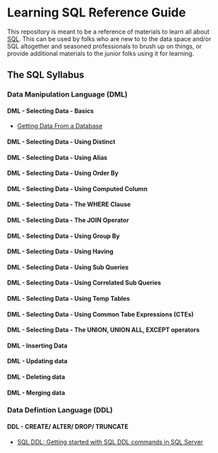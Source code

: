 # Learning SQL Reference Guide

This repository is meant to be a reference of materials to learn all about [SQL](https://en.wikipedia.org/wiki/SQL).  This can be used by folks who are new to to the data space and/or SQL altogether and seasoned professionals to brush up on things, or provide additional materials to the junior folks using it for learning. 

## The SQL Syllabus

### Data Manipulation Language (DML)

#### DML - Selecting Data - Basics

- [Getting Data From a Database](https://medium.com/swlh/searching-through-a-database-52eaaf64f89c)

#### DML - Selecting Data - Using Distinct

#### DML - Selecting Data - Using Alias

#### DML - Selecting Data - Using Order By

#### DML - Selecting Data - Using Computed Column

#### DML - Selecting Data - The WHERE Clause 

#### DML - Selecting Data - The JOIN Operator 

#### DML - Selecting Data - Using Group By

#### DML - Selecting Data - Using Having

#### DML - Selecting Data - Using Sub Queries

#### DML - Selecting Data - Using Correlated Sub Queries

#### DML - Selecting Data - Using Temp Tables

#### DML - Selecting Data - Using Common Tabe Expressions (CTEs)

#### DML - Selecting Data - The UNION, UNION ALL, EXCEPT operators

#### DML - Inserting Data

#### DML - Updating data

#### DML - Deleting data

#### DML - Merging data

### Data Defintion Language (DDL)

#### DDL - CREATE/ ALTER/ DROP/ TRUNCATE
- [SQL DDL: Getting started with SQL DDL commands in SQL Server](https://www.sqlshack.com/sql-ddl-getting-started-with-sql-ddl-commands-in-sql-server/)